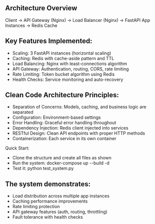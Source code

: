 ## Architecture Overview

Client → API Gateway (Nginx) → Load Balancer (Nginx) → FastAPI App Instances → Redis Cache

## Key Features Implemented:

- Scaling: 3 FastAPI instances (horizontal scaling)
- Caching: Redis with cache-aside pattern and TTL
- Load Balancing: Nginx with least-connections algorithm
- API Gateway: Authentication, routing, CORS, rate limiting
- Rate Limiting: Token bucket algorithm using Redis
- Health Checks: Service monitoring and auto-recovery

## Clean Code Architecture Principles:

- Separation of Concerns: Models, caching, and business logic are separated
- Configuration: Environment-based settings
- Error Handling: Graceful error handling throughout
- Dependency Injection: Redis client injected into services
- RESTful Design: Clean API endpoints with proper HTTP methods
- Containerization: Each service in its own container

Quick Start:

- Clone the structure and create all files as shown
- Run the system: docker-compose up --build -d
- Test it: python test_system.py

## The system demonstrates:

- Load distribution across multiple app instances
- Caching performance improvements
- Rate limiting protection
- API gateway features (auth, routing, throttling)
- Fault tolerance with health checks